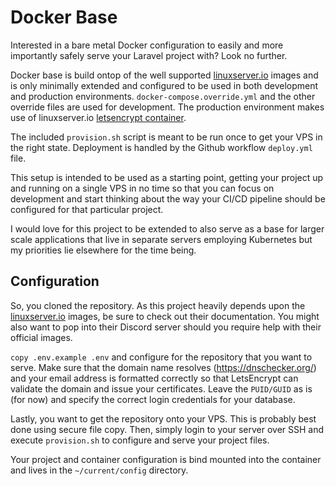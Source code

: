 # Docker Base
Interested in a bare metal Docker configuration to easily and more importantly safely serve your Laravel project with? Look no further.

Docker base is build ontop of the well supported [linuxserver.io](https://linuxserver.io) images and is only minimally extended and configured to be used in both development and production environments. `docker-compose.override.yml` and the other override files are used for development. The production environment makes use of linuxserver.io [letsencrypt container](https://github.com/linuxserver/docker-letsencrypt).

The included `provision.sh` script is meant to be run once to get your VPS in the right state. Deployment is handled by the Github workflow `deploy.yml` file.

This setup is intended to be used as a starting point, getting your project up and running on a single VPS in no time so that you can focus on development and start thinking about the way your CI/CD pipeline should be configured for that particular project.

I would love for this project to be extended to also serve as a base for larger scale applications that live in separate servers employing Kubernetes but my priorities lie elsewhere for the time being.

## Configuration

So, you cloned the repository. As this project heavily depends upon the [linuxserver.io](https://linuxserver.io) images, be sure to check out their documentation. You might also want to pop into their Discord server should you require help with their official images.

`copy .env.example .env` and configure for the repository that you want to serve. Make sure that the domain name resolves (https://dnschecker.org/) and your email address is formatted correctly so that LetsEncrypt can validate the domain and issue your certificates. Leave the `PUID/GUID` as is (for now) and specify the correct login credentials for your database.

Lastly, you want to get the repository onto your VPS. This is probably best done using secure file copy. Then, simply login to your server over SSH and execute `provision.sh` to configure and serve your project files.

Your project and container configuration is bind mounted into the container and lives in the `~/current/config` directory.
